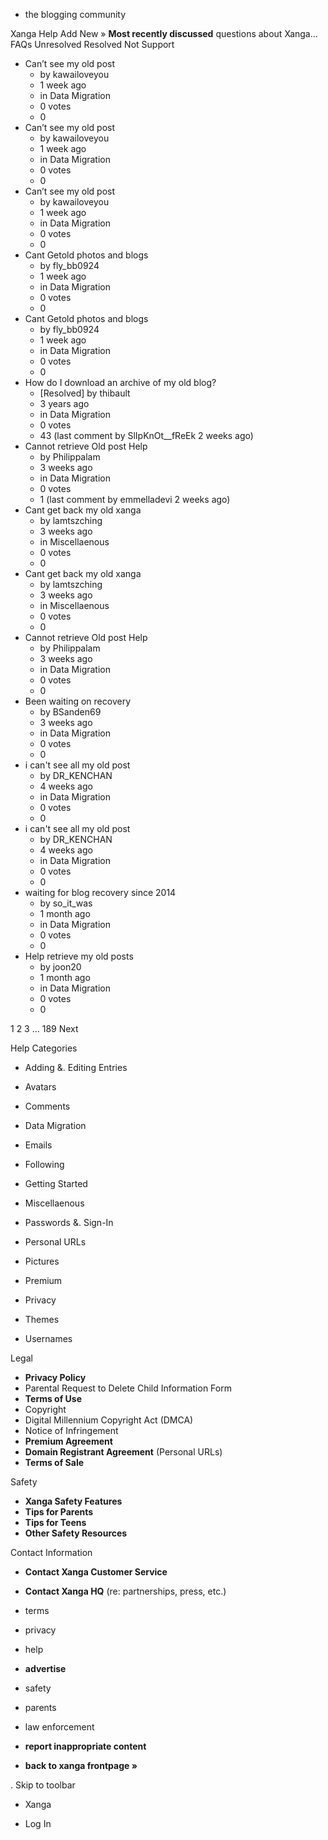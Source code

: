 *   the blogging community

Xanga Help Add New » **Most recently discussed** questions about Xanga… FAQs Unresolved Resolved Not Support

*   Can’t see my old post
    *   by kawailoveyou
    *   1 week ago
    *   in Data Migration
    *   0 votes
    *   0
*   Can’t see my old post
    *   by kawailoveyou
    *   1 week ago
    *   in Data Migration
    *   0 votes
    *   0
*   Can’t see my old post
    *   by kawailoveyou
    *   1 week ago
    *   in Data Migration
    *   0 votes
    *   0
*   Cant Getold photos and blogs
    *   by fly\_bb0924
    *   1 week ago
    *   in Data Migration
    *   0 votes
    *   0
*   Cant Getold photos and blogs
    *   by fly\_bb0924
    *   1 week ago
    *   in Data Migration
    *   0 votes
    *   0
*   How do I download an archive of my old blog?
    *   \[Resolved\] by thibault
    *   3 years ago
    *   in Data Migration
    *   0 votes
    *   43 (last comment by SlIpKnOt\_\_fReEk 2 weeks ago)
*   Cannot retrieve Old post Help
    *   by Philippalam
    *   3 weeks ago
    *   in Data Migration
    *   0 votes
    *   1 (last comment by emmelladevi 2 weeks ago)
*   Cant get back my old xanga
    *   by lamtszching
    *   3 weeks ago
    *   in Miscellaenous
    *   0 votes
    *   0
*   Cant get back my old xanga
    *   by lamtszching
    *   3 weeks ago
    *   in Miscellaenous
    *   0 votes
    *   0
*   Cannot retrieve Old post Help
    *   by Philippalam
    *   3 weeks ago
    *   in Data Migration
    *   0 votes
    *   0
*   Been waiting on recovery
    *   by BSanden69
    *   3 weeks ago
    *   in Data Migration
    *   0 votes
    *   0
*   i can't see all my old post
    *   by DR\_KENCHAN
    *   4 weeks ago
    *   in Data Migration
    *   0 votes
    *   0
*   i can't see all my old post
    *   by DR\_KENCHAN
    *   4 weeks ago
    *   in Data Migration
    *   0 votes
    *   0
*   waiting for blog recovery since 2014
    *   by so\_it\_was
    *   1 month ago
    *   in Data Migration
    *   0 votes
    *   0
*   Help retrieve my old posts
    *   by joon20
    *   1 month ago
    *   in Data Migration
    *   0 votes
    *   0

1 2 3 ... 189 Next

Help Categories

*   Adding &. Editing Entries
*   Avatars
*   Comments
*   Data Migration
*   Emails
*   Following
*   Getting Started
*   Miscellaenous

*   Passwords &. Sign-In
*   Personal URLs
*   Pictures
*   Premium
*   Privacy
*   Themes
*   Usernames

Legal

*   **Privacy Policy**
*   Parental Request to Delete Child Information Form
*   **Terms of Use**
*   Copyright
*   Digital Millennium Copyright Act (DMCA)
*   Notice of Infringement
*   **Premium Agreement**
*   **Domain Registrant Agreement** (Personal URLs)
*   **Terms of Sale**

Safety

*   **Xanga Safety Features**
*   **Tips for Parents**
*   **Tips for Teens**
*   **Other Safety Resources**

Contact Information

*   **Contact Xanga Customer Service**
*   **Contact Xanga HQ** (re: partnerships, press, etc.)

*   terms
*   privacy
*   help
*   **advertise**

*   safety
*   parents
*   law enforcement
*   **report inappropriate content**

*   **back to xanga frontpage »**

<img src="http://pixel.quantserve.com/pixel/p-87h-iNOVooym2.gif" style="display: none" height="1" width="1" alt="Quantcast"/>. Skip to toolbar

*   Xanga

*   Log In